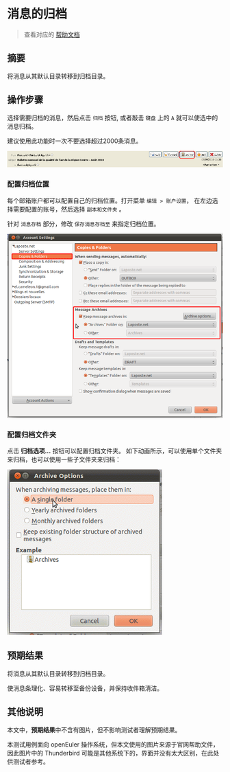 # 消息的归档

> 查看对应的 [帮助文档](https://support.mozilla.org/zh-CN/kb/%E6%B6%88%E6%81%AF%E7%9A%84%E5%BD%92%E6%A1%A3)

## 摘要

将消息从其默认目录转移到归档目录。

## 操作步骤

选择需要归档的消息，然后点击 `归档` 按钮, 或者敲击 `键盘` 上的 `A` 就可以使选中的消息归档。

建议使用此功能时一次不要选择超过2000条消息。

![消息的归档-1](./img/消息的归档-1.png)

### 配置归档位置

每个邮箱账户都可以配置自己的归档位置。打开菜单 `编辑 > 账户设置`， 在左边选择需要配置的账号，然后选择 `副本和文件夹` 。

针对 `消息存档` 部分，修改 `保存消息存档至` 来指定归档位置。

![消息的归档-2](./img/消息的归档-2.png)

### 配置归档文件夹

点击 **归档选项...** 按钮可以配置归档文件夹。 如下动画所示，可以使用单个文件夹来归档，也可以使用一些子文件夹来归档：

![消息的归档-3](./img/消息的归档-3.gif)

## 预期结果

将消息从其默认目录转移到归档目录。

使消息条理化、容易转移至备份设备，并保持收件箱清洁。

## 其他说明

本文中，**预期结果**中不含有图片，但不影响测试者理解预期结果。

本测试用例面向 openEuler 操作系统，但本文使用的图片来源于官网帮助文件，因此图片中的 Thunderbird 可能是其他系统下的，界面并没有太大区别，在此处供测试者参考。
